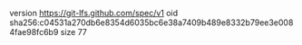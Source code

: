 version https://git-lfs.github.com/spec/v1
oid sha256:c04531a270db6e8354d6035bc6e38a7409b489e8332b79ee3e0084fae98fc6b9
size 77
